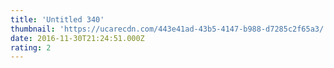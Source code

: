 ```yaml
---
title: 'Untitled 340'
thumbnail: 'https://ucarecdn.com/443e41ad-43b5-4147-b988-d7285c2f65a3/'
date: 2016-11-30T21:24:51.000Z
rating: 2
---
```

